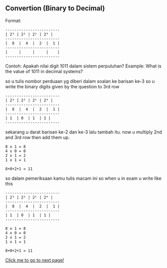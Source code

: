 ## Convertion (Binary to Decimal)

Format:

```
------------------------
| 2³ | 2² | 2¹ | 2⁰ |
------------------------
|  8  |  4  |  2  |  1 |
------------------------
|     |     |     |    |
------------------------

```

Contoh: Apakah nilai digit 1011 dalam sistem perpuluhan?
Example: What is the value of 1011 in decimal systems?

so u tulis nombor perduaan yg diberi dalam soalan ke barisan ke-3
so u write the binary digits given by the question to 3rd row

```
------------------------
| 2³ | 2² | 2¹ | 2⁰ |
------------------------
|  8  |  4  |  2  |  1 |
------------------------
| 1  | 0  | 1  | 1 |
------------------------
```

sekarang u darat barisan ke-2 dan ke-3 lalu tambah itu.
now u multiply 2nd and 3rd row then add them up.

```
8 x 1 = 8
4 x 0 = 0
2 x 1 = 2
1 x 1 = 1

8+0+2+1 = 11
```

so dalam pemeriksaan kamu tulis macam ini
so when u in exam u write like this

```
------------------------
| 2³ | 2² | 2¹ | 2⁰ |
------------------------
|  8  |  4  |  2  |  1 |
------------------------
| 1  | 0  | 1  | 1 |
------------------------

8 x 1 = 8
4 x 0 = 0
2 x 1 = 2
1 x 1 = 1

8+0+2+1 = 11
```

[Click me to go to next page!](/English/2.2.2.md "target=_self")